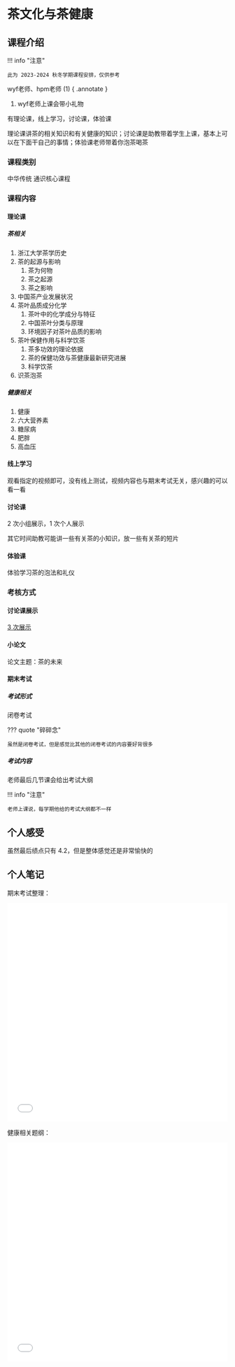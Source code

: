 # 茶文化与茶健康

## 课程介绍

!!! info "注意"

    此为 2023-2024 秋冬学期课程安排，仅供参考

wyf老师、hpm老师 (1) 
{ .annotate }

1. wyf老师上课会带小礼物

有理论课，线上学习，讨论课，体验课

理论课讲茶的相关知识和有关健康的知识；讨论课是助教带着学生上课，基本上可以在下面干自己的事情；体验课老师带着你泡茶喝茶

### 课程类别

中华传统 通识核心课程

### 课程内容

#### 理论课

##### 茶相关 

1. 浙江大学茶学历史
2. 茶的起源与影响
      1. 茶为何物
      2. 茶之起源
      3. 茶之影响
3. 中国茶产业发展状况
4. 茶叶品质成分化学
      1. 茶叶中的化学成分与特征
      2. 中国茶叶分类与原理
      3. 环境因子对茶叶品质的影响
5. 茶叶保健作用与科学饮茶
      1. 茶多功效的理论依据
      2. 茶的保健功效与茶健康最新研究进展
      3. 科学饮茶
6. 识茶泡茶

##### 健康相关

1. 健康
2. 六大营养素
3. 糖尿病
4. 肥胖
5. 高血压

#### 线上学习

观看指定的视频即可，没有线上测试，视频内容也与期末考试无关，感兴趣的可以看一看

#### 讨论课

2 次小组展示，1 次个人展示

其它时间助教可能讲一些有关茶的小知识，放一些有关茶的短片

#### 体验课

体验学习茶的泡法和礼仪

### 考核方式

#### 讨论课展示

[3 次展示](#讨论课)

#### 小论文

论文主题：茶的未来

#### 期末考试

##### 考试形式

闭卷考试

??? quote "碎碎念"

    虽然是闭卷考试，但是感觉比其他的闭卷考试的内容要好背很多

##### 考试内容

老师最后几节课会给出考试大纲

!!! info "注意"

    老师上课说，每学期他给的考试大纲都不一样

## 个人感受

虽然最后绩点只有 4.2，但是整体感觉还是非常愉快的

## 个人笔记

期末考试整理：

<embed src="../../../file/tea_culture/tea_culture_doc1.pdf" type="application/pdf" width="100%" height="500">

健康相关题纲：

<embed src="../../../file/tea_culture/tea_culture_doc2.pdf" type="application/pdf" width="100%" height="500">